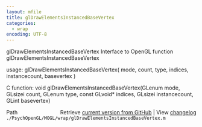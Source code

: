 ```yaml
---
layout: mfile
title: glDrawElementsInstancedBaseVertex
categories:
  - wrap
encoding: UTF-8
---
```


glDrawElementsInstancedBaseVertex  Interface to OpenGL function glDrawElementsInstancedBaseVertex

usage:  glDrawElementsInstancedBaseVertex\( mode, count, type, indices, instancecount, basevertex \)

C function:  void glDrawElementsInstancedBaseVertex\(GLenum mode, GLsizei count, GLenum type, const GLvoid\* indices, GLsizei instancecount, GLint basevertex\)


<div class="code_header" style="text-align:right;">
  <span style="float:left;">Path&nbsp;&nbsp;</span> <span class="counter">Retrieve <a href=
  "https://raw.github.com/Psychtoolbox-3/Psychtoolbox-3/beta/./PsychOpenGL/MOGL/wrap/glDrawElementsInstancedBaseVertex.m">current version from GitHub</a> | View <a href=
  "https://github.com/Psychtoolbox-3/Psychtoolbox-3/commits/beta/./PsychOpenGL/MOGL/wrap/glDrawElementsInstancedBaseVertex.m">changelog</a></span>
</div>
<div class="code">
  <code>./PsychOpenGL/MOGL/wrap/glDrawElementsInstancedBaseVertex.m</code>
</div>
